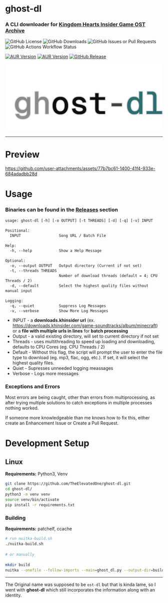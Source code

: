 # ghost-dl

### A CLI downloader for [Kingdom Hearts Insider Game OST Archive](https://downloads.khinsider.com)

![GitHub License](https://img.shields.io/github/license/TheElevatedOne/ghost-dl?style=for-the-badge) ![GitHub Downloads](https://img.shields.io/github/downloads/TheElevatedOne/ghost-dl/total?style=for-the-badge) ![GitHub Issues or Pull Requests](https://img.shields.io/github/issues/TheElevatedOne/ghost-dl?style=for-the-badge) ![GitHub Actions Workflow Status](https://img.shields.io/github/actions/workflow/status/TheElevatedOne/ghost-dl/ghost-dl.yml?style=for-the-badge)

[![AUR Version](https://img.shields.io/aur/version/ghost-dl-git?style=for-the-badge&logo=git&logoColor=white&label=AUR%20GHOST-DL-GIT)](https://aur.archlinux.org/packages/ghost-dl-git) [![AUR Version](https://img.shields.io/aur/version/ghost-dl-bin?style=for-the-badge&logo=archlinux&logoColor=white&label=AUR%20GHOST-DL-BIN)](https://aur.archlinux.org/packages/ghost-dl-bin) [![GitHub Release](https://img.shields.io/github/v/release/TheElevatedOne/ghost-dl?display_name=release&style=for-the-badge)](https://github.com/TheElevatedOne/ghost-dl/releases/latest)

![ghost-dl-logo](https://github.com/TheElevatedOne/ghost-dl/blob/main/assets/logo.png?raw=true)

---

# Preview

<https://github.com/user-attachments/assets/77b7bc61-1400-41f4-933e-684adadbb28d>

# Usage

### Binaries can be found in the [Releases](https://github.com/TheElevatedOne/ghost-dl/releases/latest) section

```
usage: ghost-dl [-h] [-o OUTPUT] [-t THREADS] [-d] [-q] [-v] INPUT

Positional:
  INPUT                 Song URL / Batch File

Help:
  -h, --help            Show a Help Message

Optional:
  -o, --output OUTPUT   Output directory (Current if not set)
  -t, --threads THREADS
                        Number of download threads (default = 4; CPU Threads / 2)
  -d, --default         Select the highest quality files without manual input

Logging:
  -q, --quiet           Suppress Log Messages
  -v, --verbose         Show More Log Messages
```

- INPUT - a **downloads.khinsider url** (ex. <https://downloads.khinsider.com/game-soundtracks/album/minecraft>) or a **file with multiple urls in lines** for **batch processing**
- Output - a valid existing directory, will set to current directory if not set
- Threads - uses multithreading to speed up loading and downloading, defaults to CPU Cores (eg. CPU Threads / 2)
- Default - Without this flag, the script will prompt the user to enter the file type to download (eg. mp3, flac, ogg, etc.). If set, it will select the highest quality files.
- Quiet - Supresses unneeded logging meassages
- Verbose - Logs more messages

### Exceptions and Errors

Most errors are being caught, other than errors from multiprocessing, as after trying multiple solutions to catch exceptions in multiple processes nothing worked.

If someone more knowledgeable than me knows how to fix this, either create an Enhancement Issue or Create a Pull Request.

# Development Setup

## Linux

**Requirements:** Python3, Venv

```bash
git clone https://github.com/TheElevatedOne/ghost-dl.git
cd ghost-dl/
python3 -m venv venv
source venv/bin/activate
pip install -r requirements.txt
```

### Building

**Requirements:** patchelf, ccache

```bash
# run nuitka-build.sh
./nuitka-build.sh

# or manually

mkdir build
nuitka --onefile --follow-imports --main=ghost_dl.py --output-dir=build --output-filename=ghost-dl
```

---

The Original name was supposed to be `ost-dl` but that is kinda lame, so I went with **ghost-dl** which still incorporates the information along with an identity.
